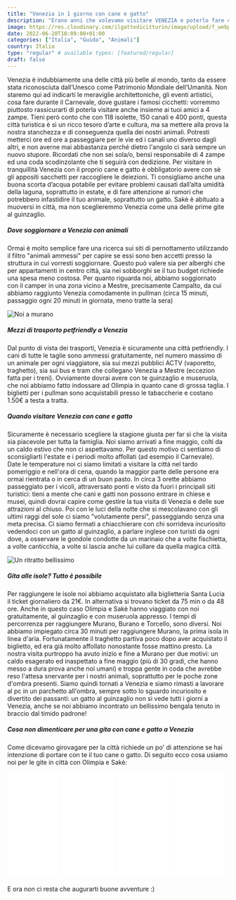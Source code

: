 ```yaml
---
title: "Venezia in 1 giorno con cane e gatto"
description: "Erano anni che volevamo visitare VENEZIA e poterlo fare con Olimpia e Sakè è stato veramente emozionante. Un tour decisamente diverso dai soliti, in una città davvero PETFRIENDLY"
image: https://res.cloudinary.com/ilgattodicitturin/image/upload/f_webp,q_auto:good,w_800,c_scale,dpr_auto/v1655741328/Articoli/venezia_1_2_qhbppl.jpg
date: 2022-06-20T10:09:00+01:00
categories: ["Italia", "Guida", "Animali"]
country: Italia
type: "regular" # available types: [featured/regular]
draft: false
---
```


Venezia è indubbiamente una delle città più belle al mondo, tanto da essere stata riconosciuta dall’Unesco come Patrimonio Mondiale dell’Umanità. Non staremo qui ad indicarti le meraviglie architettoniche, gli eventi artistici, cosa fare durante il Carnevale, dove gustare i famosi cicchetti: vorremmo piuttosto rassicurarti di poterla visitare anche insieme ai tuoi amici a 4 zampe. 
Tieni però conto che con 118 isolette, 150 canali e 400 ponti, questa città turistica è sì un ricco tesoro d’arte e cultura, ma sa mettere alla prova la nostra stanchezza e di conseguenza quella dei nostri animali.
Potresti metterci ore ed ore a passeggiare per le vie ed i canali uno diverso dagli altri, e non averne mai abbastanza perché dietro l'angolo ci sarà sempre un nuovo stupore. Ricordati che non sei sola/o, bensì responsabile di 4 zampe ed una coda scodinzolante che ti seguirà con dedizione. 
Per visitare in tranquillità Venezia con il proprio cane e gatto è obbligatorio avere con sè gli appositi sacchetti per raccogliere le deiezioni. Ti consigliamo anche una buona scorta d’acqua potabile per evitare problemi causati dall’alta umidità della laguna, soprattutto in estate, e di fare attenzione ai rumori che potrebbero infastidire il tuo animale, soprattutto un gatto. Sakè è abituato a muoversi in città, ma non sceglieremmo Venezia come una delle prime gite al guinzaglio. 

##### Dove soggiornare a Venezia con animali
Ormai è molto semplice fare una ricerca sui siti di pernottamento utilizzando il filtro "animali ammessi" per capire se essi sono ben accetti presso la struttura in cui vorresti soggiornare. Questo può valere sia per alberghi che per appartamenti in centro città, sia nei sobborghi se il tuo budget richiede una spesa meno costosa. 
Per quanto riguarda noi, abbiamo soggiornato con il camper in una zona vicino a Mestre, precisamente Campalto, da cui abbiamo raggiunto Venezia comodamente in pullman (circa 15 minuti, passaggio ogni 20 minuti in giornata, meno tratte la sera)

![Noi a murano](https://res.cloudinary.com/ilgattodicitturin/image/upload/f_webp,q_auto:good,w_800,c_scale,dpr_auto/v1655741328/Articoli/venezia_1_3_kgg5vs.jpg "murano")

##### Mezzi di trasporto petfriendly a Venezia
Dal punto di vista dei trasporti, Venezia è sicuramente una città petfriendly. I cani di tutte le taglie sono ammessi gratuitamente, nel numero massimo di un animale per ogni viaggiatore, sia sui mezzi pubblici ACTV (vaporetto, traghetto), sia sui bus e tram che collegano Venezia a Mestre (eccezion fatta per i treni). Ovviamente dovrai avere con te guinzaglio e museruola, che noi abbiamo fatto indossare ad Olimpia in quanto cane di grossa taglia.
I biglietti per i pullman sono acquistabili presso le tabaccherie e costano 1.50€ a testa a tratta.

##### Quando visitare Venezia con cane e gatto 
Sicuramente è necessario scegliere la stagione giusta per far sì che la visita sia piacevole per tutta la famiglia. Noi siamo arrivati a fine maggio, colti da un caldo estivo che non ci aspettavamo. Per questo motivo ci sentiamo di sconsigliarti l'estate e i periodi molto affollati (ad esempio il Carnevale). Date le temperature noi ci siamo limitati a visitare la città nel tardo pomeriggio e nell'ora di cena, quando la maggior parte delle persone era ormai rientrata o in cerca di un buon pasto. 
In circa 3 orette abbiamo passeggiato per i vicoli, attraversato ponti e visto da fuori i principali siti turistici: tieni a mente che cani e gatti non possono entrare in chiese e musei, quindi dovrai capire come gestire la tua visita di Venezia e delle sue attrazioni al chiuso.
Poi con le luci della notte che si mescolavano con gli ultimi raggi del sole ci siamo "volutamente persi", passeggiando senza una meta precisa. Ci siamo fermati a chiacchierare con chi sorrideva incuriosito vedendoci con un gatto al guinzaglio, a parlare inglese con turisti da ogni dove, a osservare le gondole condotte da un marinaio che a volte fischietta, a volte canticchia, a volte si lascia anche lui cullare da quella magica città.

![Un ritratto bellissimo](https://res.cloudinary.com/ilgattodicitturin/image/upload/f_webp,q_auto:good,w_800,c_scale,dpr_auto/v1655741327/Articoli/venezia_1_1_bkvemq.jpg "Un ritratto di sakè")

##### Gita alle isole? Tutto è possibile
Per raggiungere le isole noi abbiamo acquistato alla biglietteria Santa Lucia il ticket giornaliero da 21€. In alternativa si trovano ticket da 75 min o da 48 ore. Anche in questo caso Olimpia e Sakè hanno viaggiato con noi gratuitamente, al guinzaglio e con museruola appresso.
I tempi di percorrenza per raggiungere Murano, Burano e Torcello, sono diversi. Noi abbiamo impiegato circa 30 minuti per raggiungere Murano, la prima isola in linea d'aria. Fortunatamente il traghetto partiva poco dopo aver acquistato il biglietto, ed era già molto affollato nonostante fosse mattino presto. 
La nostra visita purtroppo ha avuto inizio e fine a Murano per due motivi: un caldo esagerato ed inaspettato a fine maggio (più di 30 gradi, che hanno messo a dura prova anche noi umani) e troppa gente in coda che avrebbe reso l'attesa snervante per i nostri animali, soprattutto per le poche zone d'ombra presenti. 
Siamo quindi tornati a Venezia e siamo rimasti a lavorare al pc in un parchetto all'ombra, sempre sotto lo sguardo incuriosito e divertito dei passanti: un gatto al guinzaglio non si vede tutti i giorni a Venezia, anche se noi abbiamo incontrato un bellissimo bengala tenuto in braccio dal timido padrone!  


##### Cosa non dimenticare per una gita con cane e gatto a Venezia
Come dicevamo girovagare per la città richiede un po' di attenzione se hai intenzione di portare con te il tuo cane o gatto. 
Di seguito ecco cosa usiamo noi per le gite in città con Olimpia e Sakè: 

<iframe title="amazon link" sandbox="allow-popups allow-scripts allow-modals allow-forms allow-same-origin" style="width:120px;height:240px;" marginwidth="0" marginheight="0" scrolling="no" frameborder="0" src="//rcm-eu.amazon-adsystem.com/e/cm?lt1=_blank&bc1=000000&IS2=1&bg1=FFFFFF&fc1=000000&lc1=0000FF&t=vandipety-21&language=it_IT&o=29&p=8&l=as4&m=amazon&f=ifr&ref=as_ss_li_til&asins=B09H1XPF7G&linkId=5a76c5e83f934de59a3efef2b4c973c9"></iframe>
<iframe title="amazon link" sandbox="allow-popups allow-scripts allow-modals allow-forms allow-same-origin" style="width:120px;height:240px;" marginwidth="0" marginheight="0" scrolling="no" frameborder="0" src="//rcm-eu.amazon-adsystem.com/e/cm?lt1=_blank&bc1=000000&IS2=1&bg1=FFFFFF&fc1=000000&lc1=0000FF&t=vandipety-21&language=it_IT&o=29&p=8&l=as4&m=amazon&f=ifr&ref=as_ss_li_til&asins=B09MZL9N28&linkId=8c2230f680447d23aa9f1b094b376ced"></iframe>
<iframe title="amazon link" sandbox="allow-popups allow-scripts allow-modals allow-forms allow-same-origin" style="width:120px;height:240px;" marginwidth="0" marginheight="0" scrolling="no" frameborder="0" src="//rcm-eu.amazon-adsystem.com/e/cm?lt1=_blank&bc1=000000&IS2=1&bg1=FFFFFF&fc1=000000&lc1=0000FF&t=vandipety-21&language=it_IT&o=29&p=8&l=as4&m=amazon&f=ifr&ref=as_ss_li_til&asins=B09YRMXHF6&linkId=bcf0139c5f7ce705492658536b6aaca4"></iframe>
<iframe title="amazon link" sandbox="allow-popups allow-scripts allow-modals allow-forms allow-same-origin" style="width:120px;height:240px;" marginwidth="0" marginheight="0" scrolling="no" frameborder="0" src="//rcm-eu.amazon-adsystem.com/e/cm?lt1=_blank&bc1=000000&IS2=1&bg1=FFFFFF&fc1=000000&lc1=0000FF&t=vandipety-21&language=it_IT&o=29&p=8&l=as4&m=amazon&f=ifr&ref=as_ss_li_til&asins=B08QMHK95X&linkId=2a6a3352eb9d8d7b931e9a6a218bd407"></iframe>

E ora non ci resta che augurarti buone avventure :) 